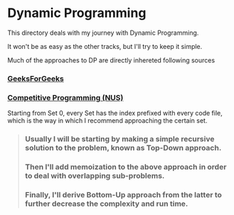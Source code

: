 # Dynamic Programming
This directory deals with my journey with Dynamic Programming.

It won't be as easy as the other tracks, but I'll try to keep it simple.

Much of the approaches to DP are directly inhereted following sources
### **[GeeksForGeeks](www.geeksforgeeks.org)**
### **[Competitive Programming (NUS)](https://www.comp.nus.edu.sg/~stevenha/myteaching/competitive_programming/cp1.pdf)**

Starting from Set 0, every Set has the index prefixed with every code file, which is the way in which I recommend approaching the certain set.

>### **Usually I will be starting by making a simple recursive solution to the problem, known as Top-Down approach.**
>### **Then I'll add memoization to the above approach in order to deal with overlapping sub-problems.**
>### **Finally, I'll derive Bottom-Up approach from the latter to further decrease the complexity and run time.**